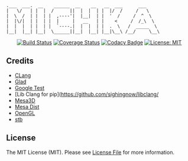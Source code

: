 ```
.___  ___.  __    ______  __    __   __  ___      ___
|   \/   | |  |  /      ||  |  |  | |  |/  /     /   \
|  \  /  | |  | |  ,----'|  |__|  | |  '  /     /  ^  \
|  |\/|  | |  | |  |     |   __   | |    <     /  /_\  \
|  |  |  | |  | |  `----.|  |  |  | |  .  \   /  _____  \
|__|  |__| |__|  \______||__|  |__| |__|\__\ /__/     \__\
```

<div align="center">

[![Build Status](https://github.com/amir9480/michka/workflows/tests/badge.svg)](https://github.com/amir9480/michka/actions)
[![Coverage Status](https://codecov.io/gh/amir9480/michka/branch/master/graph/badge.svg)](https://codecov.io/gh/amir9480/michka)
[![Codacy Badge](https://app.codacy.com/project/badge/Grade/80c46ed4460a4be887903eec3dd39909)](https://www.codacy.com/gh/amir9480/michka/dashboard?utm_source=github.com&amp;utm_medium=referral&amp;utm_content=amir9480/michka&amp;utm_campaign=Badge_Grade)
[![License: MIT](https://img.shields.io/badge/License-MIT-brightgreen.svg)](https://opensource.org/licenses/MIT)

</div>

## Credits
* [CLang](https://clang.llvm.org)
* [Glad](https://glad.dav1d.de)
* [Google Test](https://github.com/google/googletest)
* [Lib Clang for pip](https://github.com/sighingnow/libclang/
* [Mesa3D](https://mesa3d.org)
* [Mesa Dist](https://github.com/pal1000/mesa-dist-win)
* [OpenGL](https://www.opengl.org)
* [stb](https://github.com/nothings/stb)

## License

The MIT License (MIT). Please see [License File](License.md) for more information.
